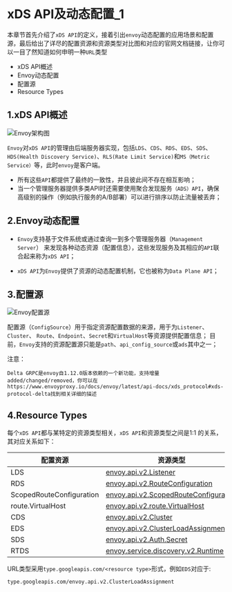 # xDS API及动态配置_1

本章节首先介绍了`xDS API`的定义，接着引出`envoy`动态配置的应用场景和配置源，最后给出了详尽的配置资源和资源类型对比图和对应的官网文档链接，让你可以一目了然知道如何申明一种`URL`类型

 
- xDS API概述
- Envoy动态配置
- 配置源
- Resource Types


## 1.xDS API概述

![Envoy架构图](https://github-aaron89.oss-cn-beijing.aliyuncs.com/istio/enovy.png)

`Envoy`对`xDS API`的管理由后端服务器实现，包括`LDS`、`CDS`、`RDS`、`EDS`、`SDS`、 `HDS(Health Discovery Service)`、`RLS(Rate Limit Service)`和`MS（Metric Service）`等，此时`envoy`是客户端。
- 所有这些`API`都提供了最终的一致性，并且彼此间不存在相互影响；
- 当一个管理服务器提供多类API时还需要使用聚合发现服务`（ADS）API`，确保高级别的操作（例如执行服务的A/B部署）可以进行排序以防止流量被丢弃；

## 2.Envoy动态配置

- `Envoy`支持基于文件系统或通过查询一到多个管理服务器（`Management Server`） 来发现各种动态资源（配置信息），这些发现服务及其相应的`API`联合起来称为`xDS API`；

- `xDS API`为`Envoy`提供了资源的动态配置机制，它也被称为`Data Plane API`；

## 3.配置源

![Envoy配置源](https://github-aaron89.oss-cn-beijing.aliyuncs.com/Kubernetes/envoy%E9%85%8D%E7%BD%AE%E6%BA%90.png)

配置源（`ConfigSource`）用于指定资源配置数据的来源，用于为`Listener`、`Cluster`、 `Route`、`Endpoint`、`Secret`和`VirtualHost`等资源提供配置信息；
目前，`Envoy`支持的资源配置源只能是`path`、`api_config_source`或`ads`其中之一；

注意：
```text
Delta GRPC是envoy自1.12.0版本依赖的一个新功能，支持增量added/changed/removed，你可以在https://www.envoyproxy.io/docs/envoy/latest/api-docs/xds_protocol#xds-protocol-delta找到相关详细的描述
```

## 4.Resource Types

每个`xDS API`都与某特定的资源类型相关，`xDS API`和资源类型之间是1:1 的关系，其对应关系如下：

配置资源 | 资源类型
---- | ----- 
LDS | [envoy.api.v2.Listener](https://www.envoyproxy.io/docs/envoy/latest/api-v2/api/v2/lds.proto#envoy-api-msg-listener)
RDS | [envoy.api.v2.RouteConfiguration](https://www.envoyproxy.io/docs/envoy/latest/api-v2/api/v2/rds.proto#envoy-api-msg-routeconfiguration)
ScopedRouteConfiguration | [envoy.api.v2.ScopedRouteConfiguration](https://www.envoyproxy.io/docs/envoy/latest/api-v2/api/v2/srds.proto#envoy-api-msg-scopedrouteconfiguration)
route.VirtualHost | [envoy.api.v2.route.VirtualHost](https://www.envoyproxy.io/docs/envoy/latest/api-v2/api/v2/route/route.proto#envoy-api-msg-route-virtualhost)
CDS | [envoy.api.v2.Cluster](https://www.envoyproxy.io/docs/envoy/latest/api-v2/api/v2/cds.proto#envoy-api-msg-cluster)
EDS | [envoy.api.v2.ClusterLoadAssignment](https://www.envoyproxy.io/docs/envoy/latest/api-v2/api/v2/eds.proto#envoy-api-msg-clusterloadassignment)
SDS | [envoy.api.v2.Auth.Secret](https://www.envoyproxy.io/docs/envoy/latest/api-v2/api/v2/auth/cert.proto#envoy-api-msg-auth-secret)
RTDS | [envoy.service.discovery.v2.Runtime](https://www.envoyproxy.io/docs/envoy/latest/api-v2/service/discovery/v2/rtds.proto#envoy-api-msg-service-discovery-v2-runtime)

URL类型采用`type.googleapis.com/<resource type>`形式，例如`EDS`对应于:
```text
type.googleapis.com/envoy.api.v2.ClusterLoadAssignment
```